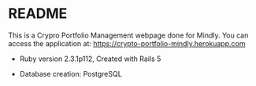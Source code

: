 # README
This is a Crypro Portfolio Management webpage done for Mindly.
You can access the application at: https://crypto-portfolio-mindly.herokuapp.com

* Ruby version 2.3.1p112, Created with Rails 5

* Database creation: PostgreSQL


